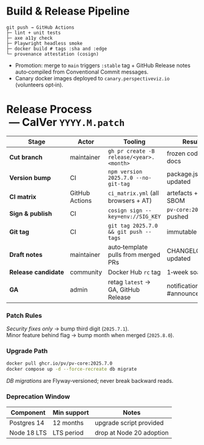 <!-- phase:1 --><!-- draft -->
# Build & Release Pipeline

```pgsql
git push → GitHub Actions
├─ lint + unit tests
├─ axe a11y check
├─ Playwright headless smoke
├─ docker build # tags :sha and :edge
└─ provenance attestation (cosign)
```

* Promotion: merge to `main` triggers `:stable` tag + GitHub Release notes auto‑compiled from Conventional Commit messages.
* Canary docker images deployed to `canary.perspectiveviz.io` (volunteers opt‑in).


<!-- phase:1 -->
# Release Process  — CalVer `YYYY.M.patch`

| Stage | Actor | Tooling | Result |
|-------|-------|---------|--------|
| **Cut branch** | maintainer | `gh pr create -B release/<year>.<month>` | frozen code + docs |
| **Version bump** | CI | `npm version 2025.7.0 --no-git-tag` | package.json updated |
| **CI matrix** | GitHub Actions | `ci_matrix.yml` (all browsers + AT) | artefacts + SBOM |
| **Sign & publish** | CI | `cosign sign --key=env://SIG_KEY` | `pv-core:2025.7.0` pushed |
| **Git tag** | CI | `git tag 2025.7.0 && git push --tags` | immutable tag |
| **Draft notes** | maintainer | auto‑template pulls from merged PRs | CHANGELOG.md updated |
| **Release candidate** | community | Docker Hub `rc` tag | 1‑week soak |
| **GA** | admin | retag `latest` → GA, GitHub Release | notification in #announcements |

### Patch Rules

*Security fixes only* → bump third digit (`2025.7.1`).  
Minor feature behind flag → bump month when merged (`2025.8.0`).

### Upgrade Path

```bash
docker pull ghcr.io/pv/pv-core:2025.7.0
docker compose up -d --force-recreate db migrate
```

_DB migrations_ are Flyway‑versioned; never break backward reads.

### Deprecation Window

| Component   | Min support | Notes                    |
| ----------- | ----------- | ------------------------ |
| Postgres 14 | 12 months   | upgrade script provided  |
| Node 18 LTS | LTS period  | drop at Node 20 adoption |